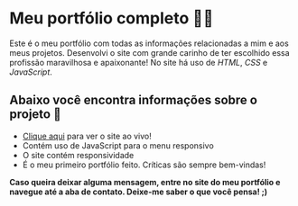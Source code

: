 # Meu portfólio completo :man_technologist:

<p>Este é o meu portfólio com todas as informações relacionadas a mim e aos meus projetos. Desenvolvi o site com grande carinho de ter escolhido essa profissão maravilhosa e apaixonante! No site há uso de <em>HTML</em>, <em>CSS</em> e <em>JavaScript</em>.</p>

## Abaixo você encontra informações sobre o projeto :page_facing_up:

<ul>
    <li><a href="https://portfolio-fhs.vercel.app/">Clique aqui</a> para ver o site ao vivo!</li>
	<li>Contém uso de JavaScript para o menu responsivo</li>
    <li>O site contém responsividade</li>
    <li>É o meu primeiro portfólio feito. Críticas são sempre bem-vindas!</li>
</ul>


<p><strong>Caso queira deixar alguma mensagem, entre no site do meu portfólio e navegue até a aba de contato. Deixe-me saber o que você pensa! ;)</strong></p>

